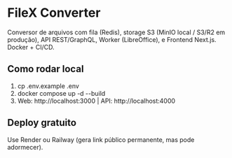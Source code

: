 # FileX Converter
Conversor de arquivos com fila (Redis), storage S3 (MinIO local / S3/R2 em produção),
API REST/GraphQL, Worker (LibreOffice), e Frontend Next.js. Docker + CI/CD.

## Como rodar local
1. cp .env.example .env
2. docker compose up -d --build
3. Web: http://localhost:3000 | API: http://localhost:4000

## Deploy gratuito
Use Render ou Railway (gera link público permanente, mas pode adormecer).
